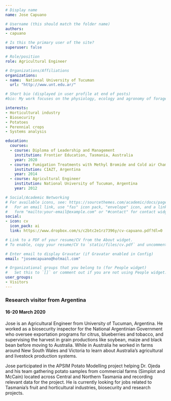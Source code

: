 ```yaml
---
# Display name
name: Jose Capuano

# Username (this should match the folder name)
authors:
- capuano

# Is this the primary user of the site?
superuser: false

# Role/position
role: Agricultural Engineer

# Organizations/Affiliations
organizations:
- name:  National University of Tucuman
  url: "http://www.unt.edu.ar/"

# Short bio (displayed in user profile at end of posts)
#bio: My work focuses on the physiology, ecology and agronomy of forage plants.

interests:
- Horticultural industry
- Biosecurity
- Potatoes
- Perennial crops 
- Systems analysis

education:
  courses:
  - course: Diploma of Leadership and Management
    institution: Frontier Education, Tasmania, Australia
    year: 2020
  - course: Fumigation Treatments with Methyl Bromide and Cold air Chambers
    institution: CIAZT, Argentina
    year: 2014
  - course: Agricultural Engineer
    institution: National University of Tucuman, Argentina
    year: 2012

# Social/Academic Networking
# For available icons, see: https://sourcethemes.com/academic/docs/page-builder/#icons
#   For an email link, use "fas" icon pack, "envelope" icon, and a link in the
#   form "mailto:your-email@example.com" or "#contact" for contact widget.
social:
- icon: cv
  icon_pack: ai
  link: https://www.dropbox.com/s/c2btc2e1rz7396y/cv-capuano.pdf?dl=0

# Link to a PDF of your resume/CV from the About widget.
# To enable, copy your resume/CV to `static/files/cv.pdf` and uncomment the lines below.

# Enter email to display Gravatar (if Gravatar enabled in Config)
email: "josemcapuano@hotmail.com"

# Organizational groups that you belong to (for People widget)
#   Set this to `[]` or comment out if you are not using People widget.
user_groups:
- Visitors
---
```

### Research visitor from Argentina
#### 16-20 March 2020

Jose is an Agricultural Engineer from University of Tucuman, Argentina. He worked as a biosecurity inspector for the National Argentinian Government who oversee exportation programs for citrus, blueberries and tobacco, and supervising the harvest in grain productions like soybean, maize and black bean before moving to Australia. While in Australia he worked in farms around New South Wales and Victoria to learn about Australia’s agricultural and livestock production systems.

Jose participated in the APSIM Potato Modelling project helping Dr. Ojeda and his team gathering potato samples from commercial farms (Simplot and McCain) located across Central and Northern Tasmania and recording relevant data for the project. He is currently looking for jobs related to Tasmania’s fruit and horticultural industries, biosecurity and research projects.